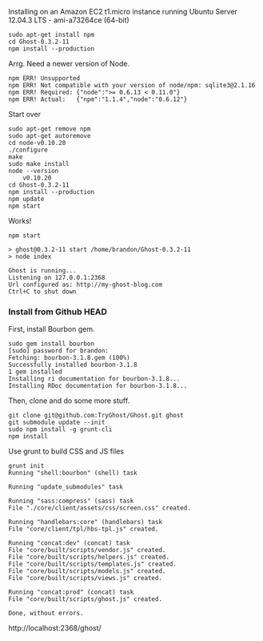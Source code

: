 Installing on an Amazon EC2 t1.micro instance running Ubuntu Server 12.04.3 LTS - ami-a73264ce (64-bit)

    sudo apt-get install npm
    cd Ghost-0.3.2-11 
    npm install --production


Arrg. Need a newer version of Node.

    npm ERR! Unsupported
    npm ERR! Not compatible with your version of node/npm: sqlite3@2.1.16
    npm ERR! Required: {"node":">= 0.6.13 < 0.11.0"}
    npm ERR! Actual:   {"npm":"1.1.4","node":"0.6.12"}

Start over

    sudo apt-get remove npm
    sudo apt-get autoremove
    cd node-v0.10.20
    ./configure
    make
    sudo make install
    node --version
        v0.10.20
    cd Ghost-0.3.2-11 
    npm install --production
    npm update
    npm start

Works!

    npm start               
    
    > ghost@0.3.2-11 start /home/brandon/Ghost-0.3.2-11
    > node index
    
    Ghost is running... 
    Listening on 127.0.0.1:2368 
    Url configured as: http://my-ghost-blog.com 
    Ctrl+C to shut down

### Install from Github HEAD ###

First, install Bourbon gem.

    sudo gem install bourbon
    [sudo] password for brandon: 
    Fetching: bourbon-3.1.8.gem (100%)
    Successfully installed bourbon-3.1.8
    1 gem installed
    Installing ri documentation for bourbon-3.1.8...
    Installing RDoc documentation for bourbon-3.1.8...


Then, clone and do some more stuff.

    git clone git@github.com:TryGhost/Ghost.git ghost
    git submodule update --init
    sudo npm install -g grunt-cli
    npm install

Use grunt to build CSS and JS files

    grunt init
    Running "shell:bourbon" (shell) task
    
    Running "update_submodules" task
    
    Running "sass:compress" (sass) task
    File "./core/client/assets/css/screen.css" created.
    
    Running "handlebars:core" (handlebars) task
    File "core/client/tpl/hbs-tpl.js" created.
    
    Running "concat:dev" (concat) task
    File "core/built/scripts/vendor.js" created.
    File "core/built/scripts/helpers.js" created.
    File "core/built/scripts/templates.js" created.
    File "core/built/scripts/models.js" created.
    File "core/built/scripts/views.js" created.
    
    Running "concat:prod" (concat) task
    File "core/built/scripts/ghost.js" created.
    
    Done, without errors.



http://localhost:2368/ghost/
